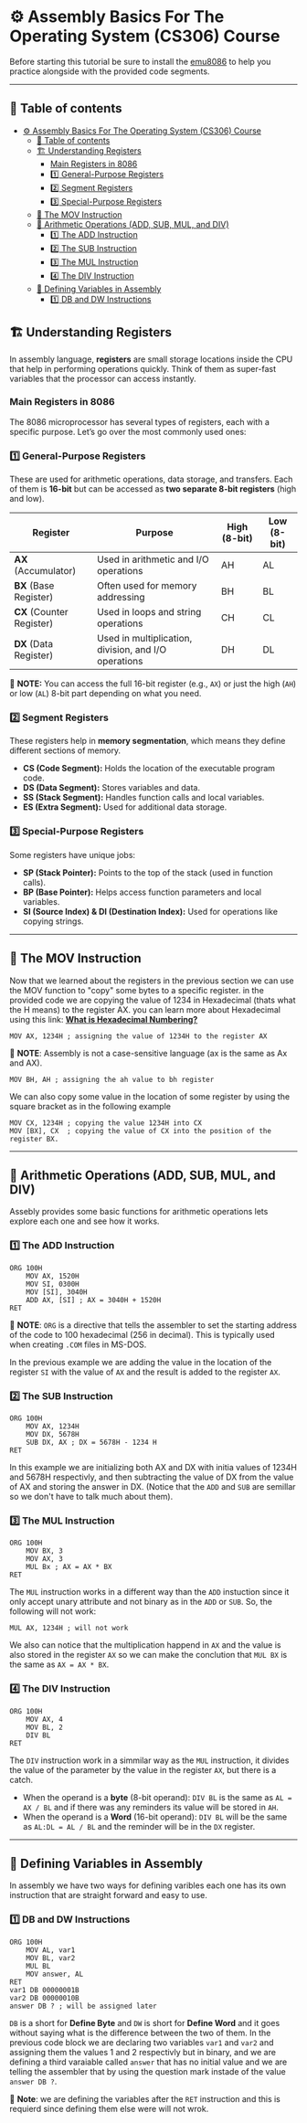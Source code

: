 # ⚙️ Assembly Basics For The Operating System (CS306) Course

Before starting this tutorial be sure to install the [emu8086](https://emu8086-microprocessor-emulator.en.softonic.com/download) to help you practice alongside with the provided code segments.

---

## 📖 Table of contents

- [⚙️ Assembly Basics For The Operating System (CS306) Course](#️-assembly-basics-for-the-operating-system-cs306-course)
  - [📖 Table of contents](#-table-of-contents)
  - [🏗️ Understanding Registers](#️-understanding-registers)
    - [Main Registers in 8086](#main-registers-in-8086)
    - [1️⃣ General-Purpose Registers](#1️⃣-general-purpose-registers)
    - [2️⃣ Segment Registers](#2️⃣-segment-registers)
    - [3️⃣ Special-Purpose Registers](#3️⃣-special-purpose-registers)
  - [📌 The MOV Instruction](#-the-mov-instruction)
  - [📌 Arithmetic Operations (ADD, SUB, MUL, and DIV)](#-arithmetic-operations-add-sub-mul-and-div)
    - [1️⃣ The ADD Instruction](#1️⃣-the-add-instruction)
    - [2️⃣ The SUB Instruction](#2️⃣-the-sub-instruction)
    - [3️⃣ The MUL Instruction](#3️⃣-the-mul-instruction)
    - [4️⃣ The DIV Instruction](#4️⃣-the-div-instruction)
  - [📌 Defining Variables in Assembly](#-defining-variables-in-assembly)
    - [1️⃣ DB and DW Instructions](#1️⃣-db-and-dw-instructions)

## 🏗️ Understanding Registers

In assembly language, **registers** are small storage locations inside the CPU that help in performing operations quickly. Think of them as super-fast variables that the processor can access instantly.

### Main Registers in 8086

The 8086 microprocessor has several types of registers, each with a specific purpose. Let’s go over the most commonly used ones:

### 1️⃣ General-Purpose Registers

These are used for arithmetic operations, data storage, and transfers. Each of them is **16-bit** but can be accessed as **two separate 8-bit registers** (high and low).

| Register                  | Purpose                                              | High (8-bit) | Low (8-bit) |
| ------------------------- | ---------------------------------------------------- | ------------ | ----------- |
| **AX** (Accumulator)      | Used in arithmetic and I/O operations                | AH           | AL          |
| **BX** (Base Register)    | Often used for memory addressing                     | BH           | BL          |
| **CX** (Counter Register) | Used in loops and string operations                  | CH           | CL          |
| **DX** (Data Register)    | Used in multiplication, division, and I/O operations | DH           | DL          |

📝 **NOTE:** You can access the full 16-bit register (e.g., `AX`) or just the high (`AH`) or low (`AL`) 8-bit part depending on what you need.

### 2️⃣ Segment Registers

These registers help in **memory segmentation**, which means they define different sections of memory.

- **CS (Code Segment):** Holds the location of the executable program code.
- **DS (Data Segment):** Stores variables and data.
- **SS (Stack Segment):** Handles function calls and local variables.
- **ES (Extra Segment):** Used for additional data storage.

### 3️⃣ Special-Purpose Registers

Some registers have unique jobs:

- **SP (Stack Pointer):** Points to the top of the stack (used in function calls).
- **BP (Base Pointer):** Helps access function parameters and local variables.
- **SI (Source Index) & DI (Destination Index):** Used for operations like copying strings.

---

## 📌 The MOV Instruction

Now that we learned about the registers in the previous section we can use the MOV function to "copy" some bytes to a specific register. in the provided code we are copying the value of 1234 in Hexadecimal (thats what the H means) to the register AX.
you can learn more about Hexadecimal using this link: [**What is Hexadecimal Numbering?**](https://www.techtarget.com/whatis/definition/hexadecimal)

```assembly
MOV AX, 1234H ; assigning the value of 1234H to the register AX
```

📝 **NOTE**: Assembly is not a case-sensitive language (ax is the same as Ax and AX).

```assembly
MOV BH, AH ; assigning the ah value to bh register
```

We can also copy some value in the location of some register by using the square bracket as in the following example

```assembly
MOV CX, 1234H ; copying the value 1234H into CX
MOV [BX], CX  ; copying the value of CX into the position of the register BX.
```

---

## 📌 Arithmetic Operations (ADD, SUB, MUL, and DIV)

Assebly provides some basic functions for arithmetic operations lets explore each one and see how it works.

### 1️⃣ The ADD Instruction

```assembly
ORG 100H
    MOV AX, 1520H
    MOV SI, 0300H
    MOV [SI], 3040H
    ADD AX, [SI] ; AX = 3040H + 1520H
RET
```

📝 **NOTE**: `ORG` is a directive that tells the assembler to set the starting address of the code to 100 hexadecimal (256 in decimal). This is typically used when creating `.COM` files in MS-DOS.

In the previous example we are adding the value in the location of the register `SI` with the value of `AX` and the result is added to the register `AX`.

### 2️⃣ The SUB Instruction

```assembly
ORG 100H
    MOV AX, 1234H
    MOV DX, 5678H
    SUB DX, AX ; DX = 5678H - 1234 H
RET
```

In this example we are initializing both AX and DX with initia values of 1234H and 5678H respectivly, and then subtracting the value of DX from the value of AX and storing the answer in DX. (Notice that the `ADD` and `SUB` are semillar so we don't have to talk much about them).

### 3️⃣ The MUL Instruction

```assembly
ORG 100H
    MOV BX, 3
    MOV AX, 3
    MUL Bx ; AX = AX * BX
RET
```

The `MUL` instruction works in a different way than the `ADD` instuction since it only accept unary attribute and not binary as in the `ADD` or `SUB`.
So, the following will not work:

```assembly
MUL AX, 1234H ; will not work
```

We also can notice that the multiplication happend in `AX` and the value is also stored in the register `AX` so we can make the conclution that `MUL BX` is the same as `AX = AX * BX`.

### 4️⃣ The DIV Instruction

```assembly
ORG 100H
    MOV AX, 4
    MOV BL, 2
    DIV BL
RET
```

The `DIV` instruction work in a simmilar way as the `MUL` instruction, it divides the value of the parameter by the value in the register `AX`, but there is a catch.

- When the operand is a **byte** (8-bit operand):
  `DIV BL` is the same as `AL = AX / BL` and if there was any reminders its value will be stored in `AH`.
- When the operand is a **Word** (16-bit operand):
  `DIV BL` will be the same as `AL:DL = AL / BL` and the reminder will be in the `DX` register.

---

## 📌 Defining Variables in Assembly

In assembly we have two ways for defining varibles each one has its own instruction that are straight forward and easy to use.

### 1️⃣ DB and DW Instructions

```assembly
ORG 100H
    MOV AL, var1
    MOV BL, var2
    MUL BL
    MOV answer, AL
RET
var1 DB 00000001B
var2 DB 00000010B
answer DB ? ; will be assigned later
```

`DB` is a short for **Define Byte** and `DW` is short for **Define Word** and it goes without saying what is the difference between the two of them.
In the previous code block we are declaring two variables `var1` and `var2` and assigning them the values 1 and 2 respectivly but in binary, and we are defining a third varaiable called `answer` that has no initial value and we are telling the assembler that by using the question mark instade of the value `answer DB ?`.

📝 **Note**: we are defining the variables after the `RET` instruction and this is requierd since defining them else were will not wrok.
